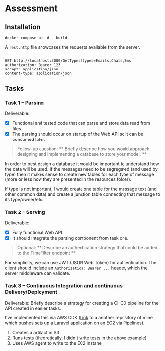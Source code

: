 # Assessment

## Installation

`docker compose up -d --build`

A `rest.http` file showcases the requests available from the server.

```http

GET http://localhost:3000/GetTypes?types=Emails,Chats,Sms
authorization: Bearer 123
accept: application/json
content-type: application/json
```

## Tasks

### Task 1 – Parsing

Deliverable:

- [x] Functional and tested code that can parse and store data read from files.
- [x] The parsing should occur on startup of the Web API so it can be consumed later.

> Follow-up question:
> ** Briefly describe how you would approach designing and implementing a database to store your model. **

In order to best design a database it would be important to understand how the data will be used. If the messages need to be segregated (and used by type) then it makes sense to create new tables for each type of message (more or less how they are presented in the resources folder).

If type is not important, I would create one table for the message text (and other common data) and create a junction table connecting that message to its type/owner/etc.

### Task 2 - Serving

Deliverable:

- [x] Fully functional Web API.
- [x] It should integrate the parsing component from task one.

> Optional:
> ** Describe an authentication strategy that could be added to the TimeFilter endpoint **

For simplicity, we can use JWT (JSON Web Token) for authentication. The client should include an `Authorization: Bearer ...` header, which the server middleware can validate.

### Task 3 – Continuous Integration and continuous Delivery/Deployment

Deliverable:
Briefly describe a strategy for creating a CI-CD pipeline for the API created in earlier tasks.

I've implemented this via AWS CDK ([Link](https://github.com/RizaHKhan/cdk-for-laravel-deployment/blob/master/lib/constructs/pipeline.ts) to a another repository of mine which pushes sets up a Laravel application on an EC2 via Pipelines).

1. Creates a artifact in S3
2. Runs tests (theoretically, I didn't write tests in the above example)
3. Uses AWS agent to write to the EC2 instane


